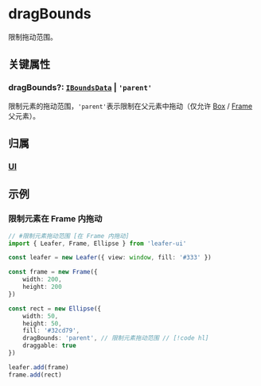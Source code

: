 # dragBounds

限制拖动范围。

## 关键属性

### dragBounds?: [`IBoundsData`](/api/interfaces/IBoundsData.md) | `'parent'`

限制元素的拖动范围，`'parent'`表示限制在父元素中拖动（仅允许 [Box](/reference/display/Box.md) / [Frame](/reference/display/Frame.md) 父元素）。

## 归属

### [UI](/reference/display/UI.md)

## 示例

### 限制元素在 Frame 内拖动

```ts
// #限制元素拖动范围 [在 Frame 内拖动]
import { Leafer, Frame, Ellipse } from 'leafer-ui'

const leafer = new Leafer({ view: window, fill: '#333' })

const frame = new Frame({
    width: 200,
    height: 200
})

const rect = new Ellipse({
    width: 50,
    height: 50,
    fill: '#32cd79',
    dragBounds: 'parent', // 限制元素拖动范围 // [!code hl]
    draggable: true
})

leafer.add(frame)
frame.add(rect)
```
